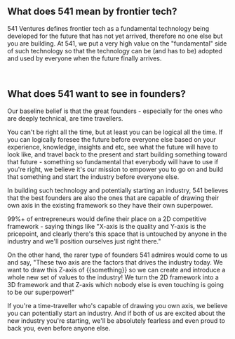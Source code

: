 ## What does 541 mean by frontier tech?

541 Ventures defines frontier tech as a fundamental technology being developed for the future that has not yet arrived, therefore no one else but you are building.
At 541, we put a very high value on the "fundamental" side of such technology so that the technology can be (and has to be) adopted and used by everyone when the future finally arrives.


</br>

## What does 541 want to see in founders?

Our baseline belief is that the great founders - especially for the ones who are deeply technical, are time travellers.

You can't be right all the time, but at least you can be logical all the time.
If you can logically foresee the future before everyone else based on your experience, knowledge, insights and etc, see what the future will have to look like, and travel back to the present and start building something toward that future - something so fundamental that everybody will have to use if you're right, we believe it's our mission to empower you to go on and build that something and start the industry before everyone else.

In building such technology and potentially starting an industry, 541 believes that the best founders are also the ones that are capable of drawing their own axis in the existing framework so they have their own superpower.

99%+ of entrepreneurs would define their place on a 2D competitive framework - saying things like "X-axis is the quality and Y-axis is the pricepoint, and clearly there's this space that is untouched by anyone in the industry and we'll position ourselves just right there."

On the other hand, the rarer type of founders 541 admires would come to us and say, "These two axis are the factors that drives the industry today. We want to draw this Z-axis of {{something}} so we can create and introduce a whole new set of values to the industry! We turn the 2D framework into a 3D framework and that Z-axis which nobody else is even touching is going to be our superpower!"

If you're a time-traveller who's capable of drawing you own axis, we believe you can potentially start an industry. And if both of us are excited about the new industry you're starting, we'll be absolutely fearless and even proud to back you, even before anyone else.

</br>

